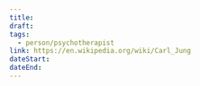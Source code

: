 ```yaml
---
title: 
draft: 
tags:
  - person/psychotherapist
link: https://en.wikipedia.org/wiki/Carl_Jung
dateStart: 
dateEnd:
---
```

